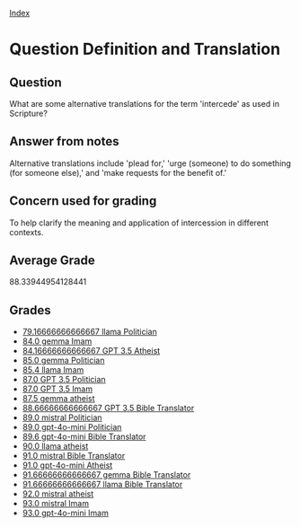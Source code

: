 
[Index](../../index.md)
# Question Definition and Translation
## Question
What are some alternative translations for the term 'intercede' as used in Scripture?

## Answer from notes
Alternative translations include 'plead for,' 'urge (someone) to do something (for someone else),' and 'make requests for the benefit of.'

## Concern used for grading
To help clarify the meaning and application of intercession in different contexts.

## Average Grade
88.33944954128441

## Grades
 * [79.16666666666667 llama Politician](../answers/llama_Politician/Definition_and_Translation.md)
 * [84.0 gemma Imam](../answers/gemma_Imam/Definition_and_Translation.md)
 * [84.16666666666667 GPT 3.5 Atheist](../answers/GPT_3.5_Atheist/Definition_and_Translation.md)
 * [85.0 gemma Politician](../answers/gemma_Politician/Definition_and_Translation.md)
 * [85.4 llama Imam](../answers/llama_Imam/Definition_and_Translation.md)
 * [87.0 GPT 3.5 Politician](../answers/GPT_3.5_Politician/Definition_and_Translation.md)
 * [87.0 GPT 3.5 Imam](../answers/GPT_3.5_Imam/Definition_and_Translation.md)
 * [87.5 gemma atheist](../answers/gemma_atheist/Definition_and_Translation.md)
 * [88.66666666666667 GPT 3.5 Bible Translator](../answers/GPT_3.5_Bible_Translator/Definition_and_Translation.md)
 * [89.0 mistral Politician](../answers/mistral_Politician/Definition_and_Translation.md)
 * [89.0 gpt-4o-mini Politician](../answers/gpt-4o-mini_Politician/Definition_and_Translation.md)
 * [89.6 gpt-4o-mini Bible Translator](../answers/gpt-4o-mini_Bible_Translator/Definition_and_Translation.md)
 * [90.0 llama atheist](../answers/llama_atheist/Definition_and_Translation.md)
 * [91.0 mistral Bible Translator](../answers/mistral_Bible_Translator/Definition_and_Translation.md)
 * [91.0 gpt-4o-mini Atheist](../answers/gpt-4o-mini_Atheist/Definition_and_Translation.md)
 * [91.66666666666667 gemma Bible Translator](../answers/gemma_Bible_Translator/Definition_and_Translation.md)
 * [91.66666666666667 llama Bible Translator](../answers/llama_Bible_Translator/Definition_and_Translation.md)
 * [92.0 mistral atheist](../answers/mistral_atheist/Definition_and_Translation.md)
 * [93.0 mistral Imam](../answers/mistral_Imam/Definition_and_Translation.md)
 * [93.0 gpt-4o-mini Imam](../answers/gpt-4o-mini_Imam/Definition_and_Translation.md)

